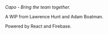 *Capo - Bring the team together.*

A WIP from Lawrence Hunt and Adam Boatman.

Powered by React and Firebase.
